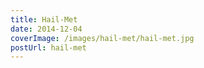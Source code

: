 ```yaml
---
title: Hail-Met
date: 2014-12-04
coverImage: /images/hail-met/hail-met.jpg
postUrl: hail-met
---
```

